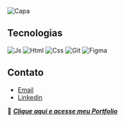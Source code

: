 ![Capa](https://media.licdn.com/dms/image/D4D16AQHGnuYAKbFRPw/profile-displaybackgroundimage-shrink_350_1400/0/1714387518219?e=1720051200&v=beta&t=z5CgjrqGdJ8EjjW8fACC54pX1X-KtlXq1Tvgmn1_QbI)

## Tecnologias
![Js](https://img.shields.io/badge/JavaScript-F7DF1E?style=for-the-badge&logo=javascript&logoColor=black)
![Html](https://img.shields.io/badge/HTML-FF0000?style=for-the-badge&logo=html5&logoColor=white)
![Css](https://img.shields.io/badge/CSS3-007ACC?style=for-the-badge&logo=css3&logoColor=white)
![Git](https://img.shields.io/badge/GIT-F46D01?style=for-the-badge&logo=git&logoColor=white)
![Figma](https://img.shields.io/badge/Figma-121011?style=for-the-badge&logo=figma&logoColor=white)

## Contato
-  <a href="mailto:pbn62413@gmail.com?subject=Tenho%20interrese%20em%20seus%20servi%C3%A7os">Email</a>
-  <a href="https://www.linkedin.com/in/pedrobarroso-n/">Linkedin</a>

📌 **_[Clique aqui e acesse meu Portfolio](https://portfolio-pedrobn.vercel.app/)_**

